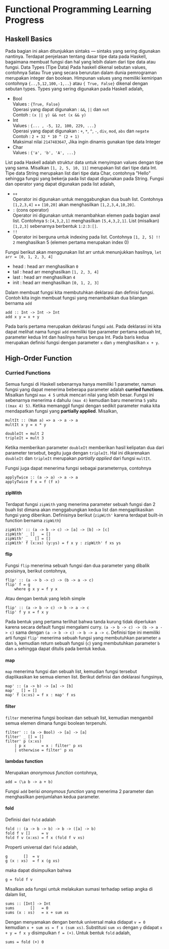 **Functional Programming Learning Progress**
===========================================

## Haskell Basics ##
Pada bagian ini akan ditunjukkan sintaks — sintaks yang sering digunakan nantinya. Terdapat penjelasan tentang dasar tipe data pada Haskell, bagaimana membuat fungsi dan hal yang lebih dalam dari tipe data atau fungsi.
Data Types (Tipe Data)
Pada haskell dikenal sebutan values, contohnya 5atau True yang secara berurutan dalam dunia pemrograman merupakan integer dan boolean. Himpunan values yang memiliki kemiripan contohnya `{..,5,12,100,-1,..}` atau `{ True, False}` dikenal dengan sebutan types. Types yang sering digunakan pada Haskell adalah,
* Bool<br />
Values : `{True, False}`<br />
Operasi yang dapat digunakan : `&&`, `||` dan `not`<br />
Contoh : `(x || y) && not (x && y)`
* Int<br />
Values : `{... , -5, 12, 100, 229, ...}`<br />
Operasi yang dapat digunakan : `+`, `*`, `^`, `-`, `div`, `mod`, `abs` dan `negate`<br />
Contoh : `2 + 32 * 10 ^ (2 + 1)`<br />
Maksimal nilai `2147483647`, Jika ingin dinamis gunakan tipe data Integer
* Char<br />
Values : `{'a', 'b', 'A', ...}`

List pada Haskell adalah struktur data untuk menyimpan values dengan tipe yang sama. Misalkan `[1, 2, 5, 10, 11]` merupakan list dari tipe data Int. Tipe data String merupakan list dari tipe data Char, contohnya "Hello" sehingga fungsi yang bekerja pada list dapat digunakan pada String.
Fungsi dan operator yang dapat digunakan pada list adalah,
* `++`<br />
Operator ini digunakan untuk menggabungkan dua buah list. Contohnya `[1,2,3,4]` ++ `[10,20]` akan menghasilkan `[1,2,3,4,10,20]`.
* `:` (cons operator)<br />
Operator ini digunakan untuk menambahkan elemen pada bagian awal list. Contohnya `5:[4,3,2,1]` menghasilkan `[5,4,3,2,1]`. List (misalkan) `[1,2,3]` sebenarnya berbentuk `1:2:3:[]`.
* `!!`<br />
Operator ini berguna untuk indexing pada list. Contohnya `[1, 2, 5] !! 2` menghasilkan 5 (elemen pertama merupakan index 0)

Fungsi berikut akan menggunakan list arr untuk menunjukkan hasilnya,
`let arr = [0, 1, 2, 3, 4]`
* head : head arr menghasilkan `0`
* tail : head arr menghasilkan `[1, 2, 3, 4]`
* last : head arr menghasilkan `4`
* init : head arr menghasilkan `[0, 1, 2, 3]`

Dalam membuat fungsi kita membutuhkan deklarasi dan definisi fungsi. Contoh kita ingin membuat fungsi yang menambahkan dua bilangan bernama `add`
~~~
add :: Int -> Int -> Int
add x y = x + y
~~~
Pada baris pertama merupakan deklarasi fungsi `add`. Pada deklarasi ini kita dapat melihat nama fungsi `add` memiliki tipe parameter pertama sebuah Int, parameter kedua Int dan hasilnya harus berupa Int.
Pada baris kedua merupakan definisi fungsi dengan parameter `x` dan `y` menghasilkan `x + y`.

## High-Order Function ##

### Curried Functions ###
Semua fungsi di Haskell sebenarnya hanya memiliki 1 parameter, namun fungsi yang dapat menerima beberapa parameter adalah **curried functions**. Misalkan fungsi `max 4 5` untuk mencari nilai yang lebih besar. Fungsi ini sebenarnya menerima `4` dahulu `(max 4)` kemudian baru menerima `5` yaitu `((max 4) 5)`. Ketika memanggil fungsi dengan sedikit parameter maka kita mendapatkan fungsi yang **partially applied**. Misalkan,
~~~
multIt :: (Num a) => a -> a -> a
multIt x y = x * y

doubleIt = mult 2
tripleIt = mult 3
~~~
Ketika memberikan parameter `doubleIt` memberikan hasil kelipatan dua dari parameter tersebut, begitu juga dengan `tripleIt`. Hal ini dikarenakan `doubleIt` dan `tripleIt` merupakan *partially applied* dari fungsi `multIt`.

Fungsi juga dapat menerima fungsi sebagai parameternya, contohnya
~~~
applyTwice :: (a -> a) -> a -> a
applyTwice f x = f (f x)
~~~

#### zipWith ####
Terdapat fungsi `zipWith` yang menerima parameter sebuah fungsi dan 2 buah list dimana akan menggabungkan kedua list dan mengaplikasikan fungsi yang diberikan. Definisinya berikut (`zipWith'` karena terdapat built-in function bernama `zipWith`)
~~~
zipWith' :: (a -> b -> c) -> [a] -> [b] -> [c]  
zipWith' _ [] _ = []  
zipWith' _ _ [] = []  
zipWith' f (x:xs) (y:ys) = f x y : zipWith' f xs ys 
~~~

#### flip ####
Fungsi `flip` menerima sebuah fungsi dan dua parameter yang dibalik posisinya, berikut contohnya,
~~~
flip' :: (a -> b -> c) -> (b -> a -> c)
flip' f = g
    where g x y = f y x
~~~
Atau dengan bentuk yang lebih simple
~~~
flip' :: (a -> b -> c) -> b -> a -> c
flip' f y x = f x y
~~~
Pada bentuk yang pertama terlihat bahwa tanda kurung tidak diperlukan karena secara default fungsi mengalami curry. `(a -> b -> c) -> (b -> a -> c)` sama dengan `(a -> b -> c) -> b -> a -> c`. Definisi tipe ini memiliki arti fungsi `flip'` menerima sebuah fungsi yang membutuhkan parameter `a` dan `b`, kemudian return sebuah fungsi (`c`) yang membutuhkan parameter `b` dan `a` sehingga dapat ditulis pada bentuk kedua.

#### map ####
`map` menerima fungsi dan sebuah list, kemudian fungsi tersebut diaplikasikan ke semua elemen list. Berikut definisi dan deklarasi fungsinya,
~~~
map' :: (a -> b) -> [a] -> [b]  
map' _ [] = []  
map' f (x:xs) = f x : map' f xs 
~~~

#### filter ####
`filter` menerima fungsi boolean dan sebuah list, kemudian mengambil semua elemen dimana fungsi boolean terpenuhi.
~~~
filter' :: (a -> Bool) -> [a] -> [a]  
filter' _ [] = []  
filter' p (x:xs)   
    | p x       = x : filter' p xs  
    | otherwise = filter' p xs  
~~~

#### lambdas function ####
Merupakan *anonymous function* contohnya,
~~~
add = (\a b -> a + b)
~~~
Fungsi `add` berisi *anonymous function* yang menerima 2 parameter dan menghasilkan penjumlahan kedua parameter.

#### fold ####
Definisi dari `fold` adalah
~~~
fold :: (a -> b -> b) -> b -> ([a] -> b)
fold f v []     = v
fold f v (x:xs) = f x (fold f v xs)
~~~
Properti universal dari `fold` adalah,
~~~
g       []  = v
g (x : xs)  = f x (g xs)
~~~
maka dapat disimpulkan bahwa
~~~
g = fold f v
~~~
Misalkan ada fungsi untuk melakukan sumasi terhadap setiap angka di dalam list,
~~~
sums :: [Int] -> Int
sums       []   = 0
sums (x : xs)   = x + sum xs
~~~
Dengan menyamakan dengan bentuk universal maka didapat `v = 0` kemudian `x + sum xs = f x (sum xs)`. Substitusi `sum xs` dengan `y` didapat `x + y = f x y` disimpulkan `f = (+)`. Untuk bentuk `fold` adalah,
~~~
sums = fold (+) 0
~~~